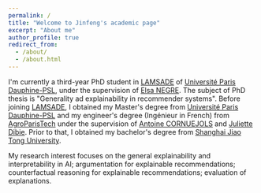 ```yaml
---
permalink: /
title: "Welcome to Jinfeng's academic page"
excerpt: "About me"
author_profile: true
redirect_from: 
  - /about/
  - /about.html
---
```


I'm currently a third-year PhD student in [LAMSADE](https://www.lamsade.dauphine.fr/en.html) of [Université Paris Dauphine-PSL](https://dauphine.psl.eu/en/), under the supervision of [Elsa NEGRE](https://www.lamsade.dauphine.fr/~negre/). The subject of PhD thesis is "Generality ad explainability in recommender systems". Before joining [LAMSADE](https://www.lamsade.dauphine.fr/en.html), I obtained my Master's degree from [Université Paris Dauphine-PSL](https://dauphine.psl.eu/en/) and my engineer's degree (Ingénieur in French) from [AgroParisTech](https://synapses.agroparistech.fr/catalogue/2022-2023/parcours/201/IDF3A-IODAA-de-l-information-a-la-decision-par-l-analyse-et-l-apprentissage) under the supervision of [Antoine CORNUEJOLS](https://www6.inrae.fr/mia-paris/Equipes/Membres/Antoine-Cornuejols) and [Juliette Dibie](https://www6.inrae.fr/mia-paris/Equipes/Membres/Juliette-Dibie). Prior to that, I obtained my bachelor's degree from [Shanghai Jiao Tong University](https://en.sjtu.edu.cn/).

My research interest focuses on the general explainability and interpretability in AI; argumentation for explainable recommendations; counterfactual reasoning for explainable recommendations; evaluation of explanations. 

